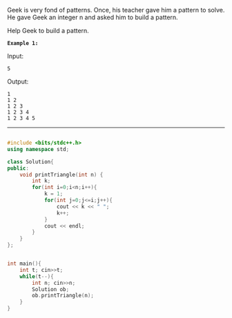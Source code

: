 Geek is very fond of patterns. Once, his teacher gave him a  pattern to solve. He gave Geek an integer n and asked him to build a pattern.

Help Geek to build a pattern.

 

**```Example 1:```**

Input: 

```5```

Output:

```
1
1 2 
1 2 3 
1 2 3 4 
1 2 3 4 5
```
 
<hr>

```cpp

#include <bits/stdc++.h>
using namespace std;

class Solution{
public:
    void printTriangle(int n) {
        int k;
        for(int i=0;i<n;i++){
            k = 1;
            for(int j=0;j<=i;j++){
                cout << k << " ";
                k++;
            }
            cout << endl;
        }
    }
};


int main(){
    int t; cin>>t;
    while(t--){
        int n; cin>>n;
        Solution ob;
        ob.printTriangle(n);
    }
}
```
